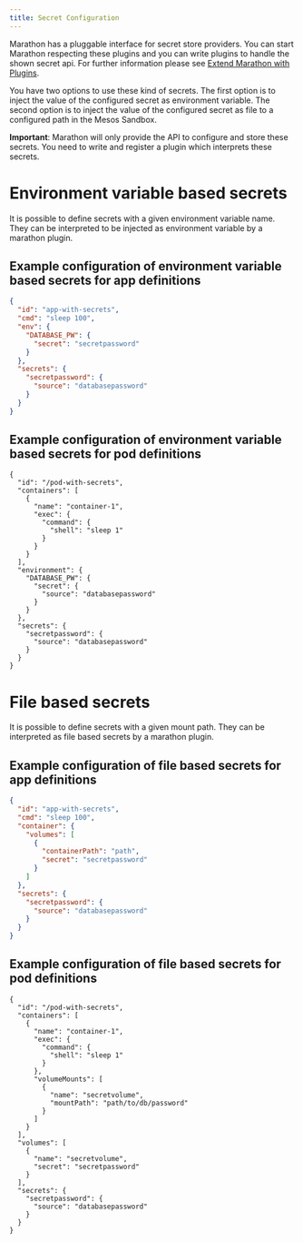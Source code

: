```yaml
---
title: Secret Configuration
---
```


Marathon has a pluggable interface for secret store providers. You can start Marathon respecting these plugins and you can write plugins to handle the shown secret api.
For further information please see [Extend Marathon with Plugins](plugin.md).

You have two options to use these kind of secrets. The first option is to inject the value of the configured secret as environment variable.
The second option is to inject the value of the configured secret as file to a configured path in the Mesos Sandbox.

**Important**: Marathon will only provide the API to configure and store these secrets. You need to write and register a plugin which interprets these secrets.


# Environment variable based secrets
It is possible to define secrets with a given environment variable name. They can be interpreted to be injected as environment variable by a marathon plugin.

## Example configuration of environment variable based secrets for app definitions

```json
{
  "id": "app-with-secrets",
  "cmd": "sleep 100",
  "env": {
    "DATABASE_PW": { 
      "secret": "secretpassword"
    }
  },
  "secrets": {
    "secretpassword": {
      "source": "databasepassword"
    }
  }
}
```

## Example configuration of environment variable based secrets for pod definitions

```
{
  "id": "/pod-with-secrets",
  "containers": [
    {
      "name": "container-1",
      "exec": {
        "command": {
          "shell": "sleep 1"
        }
      }
    }
  ],
  "environment": {
    "DATABASE_PW": { 
      "secret": {
        "source": "databasepassword"
      }
    }
  },
  "secrets": {
    "secretpassword": {
      "source": "databasepassword"
    }
  }
}
```


# File based secrets
It is possible to define secrets with a given mount path. They can be interpreted as file based secrets by a marathon plugin.

## Example configuration of file based secrets for app definitions

```json
{
  "id": "app-with-secrets",
  "cmd": "sleep 100",
  "container": {
    "volumes": [
      {
        "containerPath": "path",
        "secret": "secretpassword"
      }
    ]
  },
  "secrets": {
    "secretpassword": {
      "source": "databasepassword"
    }
  }
}
```

## Example configuration of file based secrets for pod definitions

```
{
  "id": "/pod-with-secrets",
  "containers": [
    {
      "name": "container-1",
      "exec": {
        "command": {
          "shell": "sleep 1"
        }
      },
      "volumeMounts": [
        {
          "name": "secretvolume",
          "mountPath": "path/to/db/password"
        }
      ]
    }
  ],
  "volumes": [
    {
      "name": "secretvolume",
      "secret": "secretpassword"
    }
  ],
  "secrets": {
    "secretpassword": {
      "source": "databasepassword"
    }
  }
}
```
